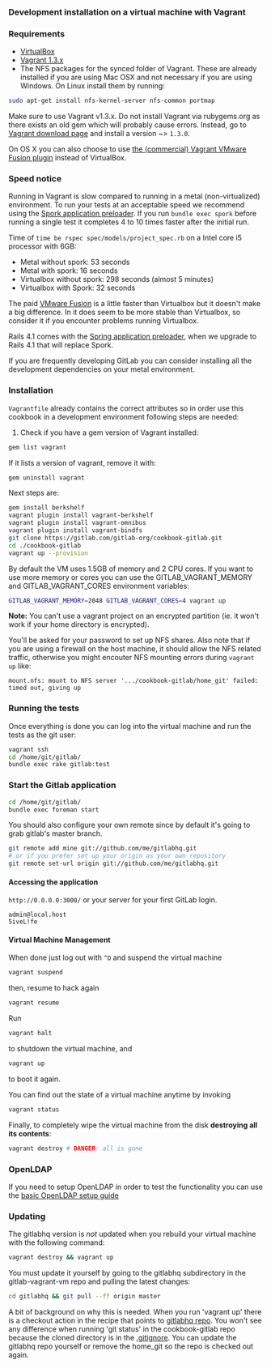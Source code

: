 ### Development installation on a virtual machine with Vagrant

### Requirements

* [VirtualBox](https://www.virtualbox.org)
* [Vagrant 1.3.x](http://vagrantup.com)
* The NFS packages for the synced folder of Vagrant. These are already installed if you are using Mac OSX and not necessary if you are using Windows. On Linux install them by running:

```bash
sudo apt-get install nfs-kernel-server nfs-common portmap
```

Make sure to use Vagrant v1.3.x. Do not install Vagrant via rubygems.org as there exists an old gem which will probably cause errors. Instead, go to [Vagrant download page](http://downloads.vagrantup.com/) and install a version ~> `1.3.0`.

On OS X you can also choose to use [the (commercial) Vagrant VMware Fusion plugin](http://www.vagrantup.com/vmware) instead of VirtualBox.

### Speed notice

Running in Vagrant is slow compared to running in a metal (non-virtualized) environment. To run your tests at an acceptable speed we recommend using the [Spork application preloader](https://github.com/sporkrb/spork). If you run `bundle exec spork` before running a single test it completes 4 to 10 times faster after the initial run.

Time of `time be rspec spec/models/project_spec.rb` on a Intel core i5 processor with 6GB:
- Metal without spork: 53 seconds
- Metal with spork: 16 seconds
- Virtualbox without spork: 298 seconds (almost 5 minutes)
- Virtualbox with Spork: 32 seconds

The paid [VMware Fusion](http://www.vmware.com/products/fusion/) is a little faster than Virtualbox but it doesn't make a big difference. In it does seem to be more stable than Virtualbox, so consider it if you encounter problems running Virtualbox.

Rails 4.1 comes with the [Spring application preloader](https://github.com/jonleighton/spring), when we upgrade to Rails 4.1 that will replace Spork.

If you are frequently developing GitLab you can consider installing all the development dependencies on your metal environment.

### Installation

`Vagrantfile` already contains the correct attributes so in order use this cookbook in a development environment following steps are needed:

1. Check if you have a gem version of Vagrant installed:

```bash
gem list vagrant
```

If it lists a version of vagrant, remove it with:

```bash
gem uninstall vagrant
```

Next steps are:

```bash
gem install berkshelf
vagrant plugin install vagrant-berkshelf
vagrant plugin install vagrant-omnibus
vagrant plugin install vagrant-bindfs
git clone https://gitlab.com/gitlab-org/cookbook-gitlab.git
cd ./cookbook-gitlab
vagrant up --provision
```

By default the VM uses 1.5GB of memory and 2 CPU cores. If you want to use more memory or cores you can use the GITLAB_VAGRANT_MEMORY and GITLAB_VAGRANT_CORES environment variables:

```bash
GITLAB_VAGRANT_MEMORY=2048 GITLAB_VAGRANT_CORES=4 vagrant up
```

**Note:**
You can't use a vagrant project on an encrypted partition (ie. it won't work if your home directory is encrypted).

You'll be asked for your password to set up NFS shares.
Also note that if you are using a firewall on the host machine, it should allow the NFS related traffic,
otherwise you might encouter NFS mounting errors during `vagrant up` like:
```
mount.nfs: mount to NFS server '.../cookbook-gitlab/home_git' failed: timed out, giving up
```


### Running the tests

Once everything is done you can log into the virtual machine and run the tests as the git user:

```bash
vagrant ssh
cd /home/git/gitlab/
bundle exec rake gitlab:test
```

### Start the Gitlab application

```bash
cd /home/git/gitlab/
bundle exec foreman start
```

You should also configure your own remote since by default it's going to grab
gitlab's master branch.

```bash
git remote add mine git://github.com/me/gitlabhq.git
# or if you prefer set up your origin as your own repository
git remote set-url origin git://github.com/me/gitlabhq.git
```

#### Accessing the application

`http://0.0.0.0:3000/` or your server for your first GitLab login.

```
admin@local.host
5iveL!fe
```

#### Virtual Machine Management

When done just log out with `^D` and suspend the virtual machine

```bash
vagrant suspend
```

then, resume to hack again

```bash
vagrant resume
```

Run

```bash
vagrant halt
```

to shutdown the virtual machine, and

```bash
vagrant up
```

to boot it again.

You can find out the state of a virtual machine anytime by invoking

```bash
vagrant status
```

Finally, to completely wipe the virtual machine from the disk **destroying all its contents**:

```bash
vagrant destroy # DANGER: all is gone
```

### OpenLDAP

If you need to setup OpenLDAP in order to test the functionality you can use the [basic OpenLDAP setup guide](doc/open_LDAP.md)

### Updating

The gitlabhq version is _not_ updated when you rebuild your virtual machine with the following command:

```bash
vagrant destroy && vagrant up
```

You must update it yourself by going to the gitlabhq subdirectory in the gitlab-vagrant-vm repo and pulling the latest changes:

```bash
cd gitlabhq && git pull --ff origin master
```

A bit of background on why this is needed. When you run 'vagrant up' there is a checkout action in the recipe that points to [gitlabhq repo](https://github.com/gitlabhq/gitlabhq). You won't see any difference when running 'git status' in the cookbook-gitlab repo because the cloned directory is in the [.gitignore](https://gitlab.com/gitlab-org/cookbook-gitlab/blob/master/.gitignore). You can update the gitlabhq repo yourself or remove the home_git so the repo is checked out again.
